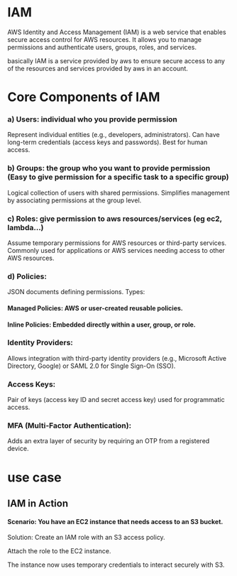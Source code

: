 # IAM
AWS Identity and Access Management (IAM) is a web service that enables secure access control for AWS resources. 
It allows you to manage permissions and authenticate users, groups, roles, and services.

basically IAM is a service provided by aws to ensure secure access to any of the resources and services provided by aws in an account.

# Core Components of IAM
### a) Users: individual who you provide permission
Represent individual entities (e.g., developers, administrators).
Can have long-term credentials (access keys and passwords).
Best for human access.
### b) Groups: the group who you want to provide permission (Easy to give permission for a specific task to a specific group)
Logical collection of users with shared permissions.
Simplifies management by associating permissions at the group level.
### c) Roles: give permission to aws resources/services (eg ec2, lambda...)
Assume temporary permissions for AWS resources or third-party services.
Commonly used for applications or AWS services needing access to other AWS resources.
### d) Policies: 
JSON documents defining permissions.
Types:
#### Managed Policies: AWS or user-created reusable policies.
#### Inline Policies: Embedded directly within a user, group, or role.
### Identity Providers:
Allows integration with third-party identity providers (e.g., Microsoft Active Directory, Google) or SAML 2.0 for Single Sign-On (SSO).
### Access Keys:
Pair of keys (access key ID and secret access key) used for programmatic access.
### MFA (Multi-Factor Authentication):
Adds an extra layer of security by requiring an OTP from a registered device.


# use case
## IAM in Action
#### Scenario: You have an EC2 instance that needs access to an S3 bucket.

Solution:
Create an IAM role with an S3 access policy.

Attach the role to the EC2 instance.

The instance now uses temporary credentials to interact securely with S3.
